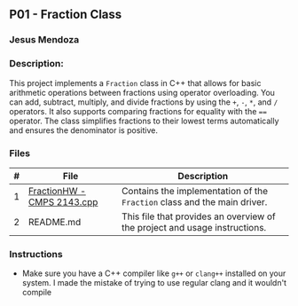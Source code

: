 ## P01 - Fraction Class
### Jesus Mendoza

### Description:
This project implements a `Fraction` class in C++ that allows for basic arithmetic operations between fractions using operator overloading. You can add, subtract, multiply, and divide fractions by using the `+`, `-`, `*`, and `/` operators. It also supports comparing fractions for equality with the `==` operator. The class simplifies fractions to their lowest terms automatically and ensures the denominator is positive.

### Files

|   #   | File                               | Description                                                             |
| :---: | ---------------------------------- | ----------------------------------------------------------------------- |
|   1   | [FractionHW - CMPS 2143.cpp](FractionHW%20-%20CMPS%202143.cpp) | Contains the implementation of the `Fraction` class and the main driver.|
|   2   | README.md                          | This file that provides an overview of the project and usage instructions.|

### Instructions

- Make sure you have a C++ compiler like `g++` or `clang++` installed on your system. I made the mistake of trying to use regular clang and it wouldn't compile